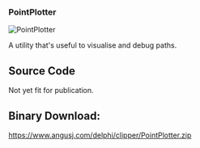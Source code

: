 ### PointPlotter

![PointPlotter](https://user-images.githubusercontent.com/5280692/177271770-3f8ed5a1-d0be-4e00-9e30-df802b2a5fba.png)

A utility that's useful to visualise and debug paths.

## Source Code
Not yet fit for publication.

## Binary Download:
https://www.angusj.com/delphi/clipper/PointPlotter.zip
